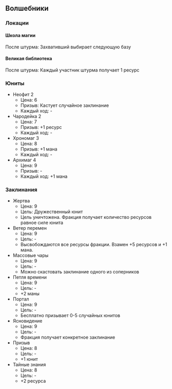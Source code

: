 ## Волшебники

### Локации

#### Школа магии

После штурма: Захвативший выбирает следующую базу

#### Великая библиотека

После штурма: Каждый участник штурма получает 1 ресурс

### Юниты

*   Неофит      2
    *   Цена:       6
    *   Призыв:     Кастует случайное заклинание
    *   Каждый ход: -
*   Чародейка   2
    *   Цена:       7
    *   Призыв:     +1 ресурс
    *   Каждый ход: -
*   Хрономаг    3
    *   Цена:       8
    *   Призыв:     +1 мана
    *   Каждый ход: -
*   Архимаг     4
    *   Цена:       9
    *   Призыв:     -
    *   Каждый ход: +1 мана

### Заклинания

*   Жертва
    *   Цена:   9
    *   Цель:   Дружественный юнит
    *   Цель уничтожена.
        Фракция получает количество ресурсов равное силе юнита
*   Ветер перемен
    *   Цена:   9
    *   Цель:   -
    *   Высвобождаются все ресурсы фракции.
        Взамен +5 ресурсов и +1 мана.
*   Массовые чары
    *   Цена:   9
    *   Цель:   -
    *   Можно скастовать заклинание одного из соперников
*   Петля времени
    *   Цена:   9
    *   Цель:   -
    *   +2 маны
*   Портал
    *   Цена:   9
    *   Цель:   -
    *   Бесплатно призывает 0-5 случайных юнитов
*   Ясновидение
    *   Цена:   9
    *   Цель:   -
    *   Фракция получает конкретное заклинание
*   Призыв
    *   Цена:   8
    *   Цель:   -
    *   +1 юнит
*   Тайные знания
    *   Цена:   8
    *   Цель:   -
    *   +2 ресурса